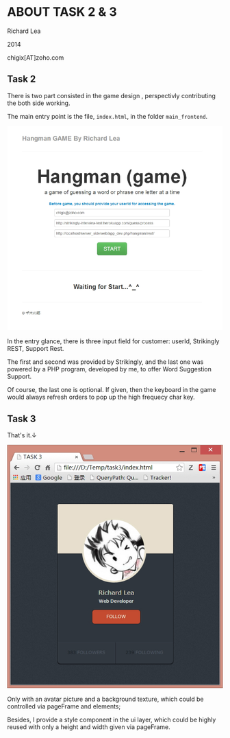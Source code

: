 ABOUT TASK 2 & 3
=========================

Richard Lea

2014

chigix[AT]zoho.com

## Task 2

There is two part consisted in the game design , perspectivly contributing the both side working.

The main entry point is the file, `index.html`, in the folder `main_frontend`.

<img src="./img/glance.jpg">

In the entry glance, there is three input field for customer: userId, Strikingly REST, Support Rest.

The first and second was provided by Strikingly, and the last one was powered by a PHP program, developed by me, to offer Word Suggestion Support.

Of course, the last one is optional. If given, then the keyboard in the game would always refresh orders to pop up the high frequecy char key.

## Task 3

That's it.↓

<img src="./img/task3.jpg">

Only with an avatar picture and a background texture, which could be controlled via pageFrame and elements;

Besides, I provide a style component in the ui layer, which could be highly reused with only a height and width given via pageFrame. 


